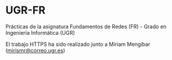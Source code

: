 # UGR-FR
Prácticas de la asignatura Fundamentos de Redes (FR) - Grado en Ingeniería Informática (UGR)

El trabajo HTTPS ha sido realizado junto a Míriam Mengíbar (mirismr@correo.ugr.es) 
